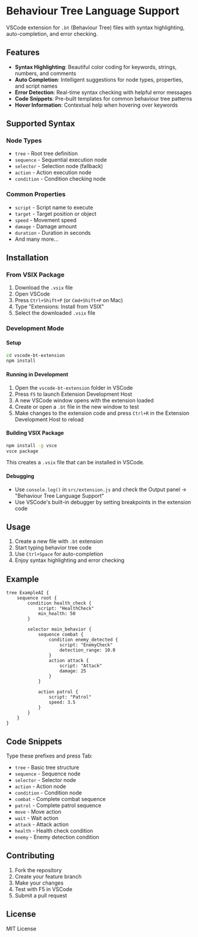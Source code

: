 # Behaviour Tree Language Support

VSCode extension for `.bt` (Behaviour Tree) files with syntax highlighting, auto-completion, and error checking.

## Features

- **Syntax Highlighting**: Beautiful color coding for keywords, strings, numbers, and comments
- **Auto Completion**: Intelligent suggestions for node types, properties, and script names
- **Error Detection**: Real-time syntax checking with helpful error messages
- **Code Snippets**: Pre-built templates for common behaviour tree patterns
- **Hover Information**: Contextual help when hovering over keywords

## Supported Syntax

### Node Types
- `tree` - Root tree definition
- `sequence` - Sequential execution node
- `selector` - Selection node (fallback)
- `action` - Action execution node
- `condition` - Condition checking node

### Common Properties
- `script` - Script name to execute
- `target` - Target position or object
- `speed` - Movement speed
- `damage` - Damage amount
- `duration` - Duration in seconds
- And many more...

## Installation

### From VSIX Package
1. Download the `.vsix` file
2. Open VSCode
3. Press `Ctrl+Shift+P` (or `Cmd+Shift+P` on Mac)
4. Type "Extensions: Install from VSIX"
5. Select the downloaded `.vsix` file

### Development Mode

#### Setup
```bash
cd vscode-bt-extension
npm install
```

#### Running in Development
1. Open the `vscode-bt-extension` folder in VSCode
2. Press `F5` to launch Extension Development Host
3. A new VSCode window opens with the extension loaded
4. Create or open a `.bt` file in the new window to test
5. Make changes to the extension code and press `Ctrl+R` in the Extension Development Host to reload

#### Building VSIX Package
```bash
npm install -g vsce
vsce package
```
This creates a `.vsix` file that can be installed in VSCode.

#### Debugging
- Use `console.log()` in `src/extension.js` and check the Output panel → "Behaviour Tree Language Support"
- Use VSCode's built-in debugger by setting breakpoints in the extension code

## Usage

1. Create a new file with `.bt` extension
2. Start typing behavior tree code
3. Use `Ctrl+Space` for auto-completion
4. Enjoy syntax highlighting and error checking

## Example

```bt
tree ExampleAI {
    sequence root {
        condition health_check {
            script: "HealthCheck"
            min_health: 50
        }
        
        selector main_behavior {
            sequence combat {
                condition enemy_detected {
                    script: "EnemyCheck"
                    detection_range: 10.0
                }
                action attack {
                    script: "Attack"
                    damage: 25
                }
            }
            
            action patrol {
                script: "Patrol"
                speed: 3.5
            }
        }
    }
}
```

## Code Snippets

Type these prefixes and press Tab:

- `tree` - Basic tree structure
- `sequence` - Sequence node
- `selector` - Selector node
- `action` - Action node
- `condition` - Condition node
- `combat` - Complete combat sequence
- `patrol` - Complete patrol sequence
- `move` - Move action
- `wait` - Wait action
- `attack` - Attack action
- `health` - Health check condition
- `enemy` - Enemy detection condition

## Contributing

1. Fork the repository
2. Create your feature branch
3. Make your changes
4. Test with F5 in VSCode
5. Submit a pull request

## License

MIT License